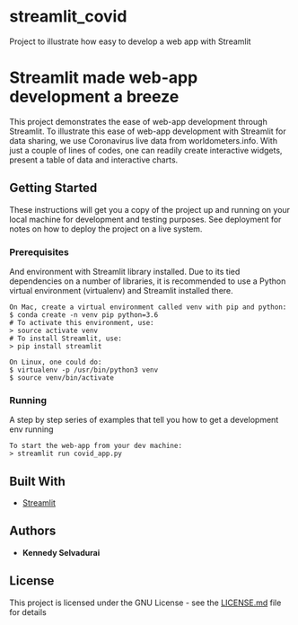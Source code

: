 # streamlit_covid
Project to illustrate how easy to develop a web app with Streamlit
# Streamlit made web-app development a breeze

This project demonstrates the ease of web-app development through Streamlit. To illustrate this ease of web-app development with Streamlit for data sharing, we use Coronavirus live data from worldometers.info. With just a couple of lines of codes, one can readily create interactive widgets, present a table of data and interactive charts.

## Getting Started

These instructions will get you a copy of the project up and running on your local machine for development and testing purposes. See deployment for notes on how to deploy the project on a live system.

### Prerequisites

And environment with Streamlit library installed. Due to its tied dependencies on a number of libraries, it is recommended to use a Python virtual environment (virtualenv) and Streamlit installed there.

```
On Mac, create a virtual environment called venv with pip and python:
$ conda create -n venv pip python=3.6
# To activate this environment, use:
> source activate venv
# To install Streamlit, use:
> pip install streamlit

On Linux, one could do:
$ virtualenv -p /usr/bin/python3 venv
$ source venv/bin/activate
```

### Running

A step by step series of examples that tell you how to get a development env running

```
To start the web-app from your dev machine:
> streamlit run covid_app.py
```

## Built With

* [Streamlit](https://www.streamlit.io/)

## Authors

* **Kennedy Selvadurai**

## License

This project is licensed under the GNU License - see the [LICENSE.md](LICENSE.md) file for details
